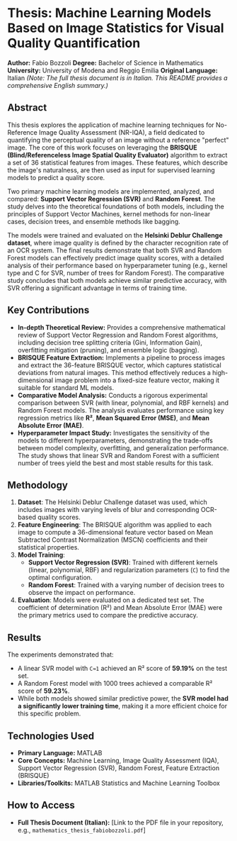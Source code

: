 # Thesis: Machine Learning Models Based on Image Statistics for Visual Quality Quantification

**Author:** Fabio Bozzoli
**Degree:** Bachelor of Science in Mathematics
**University:** University of Modena and Reggio Emilia
**Original Language:** Italian *(Note: The full thesis document is in Italian. This README provides a comprehensive English summary.)*

## Abstract

This thesis explores the application of machine learning techniques for No-Reference Image Quality Assessment (NR-IQA), a field dedicated to quantifying the perceptual quality of an image without a reference "perfect" image. The core of this work focuses on leveraging the **BRISQUE (Blind/Referenceless Image Spatial Quality Evaluator)** algorithm to extract a set of 36 statistical features from images. These features, which describe the image's naturalness, are then used as input for supervised learning models to predict a quality score.

Two primary machine learning models are implemented, analyzed, and compared: **Support Vector Regression (SVR)** and **Random Forest**. The study delves into the theoretical foundations of both models, including the principles of Support Vector Machines, kernel methods for non-linear cases, decision trees, and ensemble methods like bagging.

The models were trained and evaluated on the **Helsinki Deblur Challenge dataset**, where image quality is defined by the character recognition rate of an OCR system. The final results demonstrate that both SVR and Random Forest models can effectively predict image quality scores, with a detailed analysis of their performance based on hyperparameter tuning (e.g., kernel type and C for SVR, number of trees for Random Forest). The comparative study concludes that both models achieve similar predictive accuracy, with SVR offering a significant advantage in terms of training time.

## Key Contributions

*   **In-depth Theoretical Review:** Provides a comprehensive mathematical review of Support Vector Regression and Random Forest algorithms, including decision tree splitting criteria (Gini, Information Gain), overfitting mitigation (pruning), and ensemble logic (bagging).
*   **BRISQUE Feature Extraction:** Implements a pipeline to process images and extract the 36-feature BRISQUE vector, which captures statistical deviations from natural images. This method effectively reduces a high-dimensional image problem into a fixed-size feature vector, making it suitable for standard ML models.
*   **Comparative Model Analysis:** Conducts a rigorous experimental comparison between SVR (with linear, polynomial, and RBF kernels) and Random Forest models. The analysis evaluates performance using key regression metrics like **R²**, **Mean Squared Error (MSE)**, and **Mean Absolute Error (MAE)**.
*   **Hyperparameter Impact Study:** Investigates the sensitivity of the models to different hyperparameters, demonstrating the trade-offs between model complexity, overfitting, and generalization performance. The study shows that linear SVR and Random Forest with a sufficient number of trees yield the best and most stable results for this task.

## Methodology

1.  **Dataset**: The Helsinki Deblur Challenge dataset was used, which includes images with varying levels of blur and corresponding OCR-based quality scores.
2.  **Feature Engineering**: The BRISQUE algorithm was applied to each image to compute a 36-dimensional feature vector based on Mean Subtracted Contrast Normalization (MSCN) coefficients and their statistical properties.
3.  **Model Training**:
    *   **Support Vector Regression (SVR)**: Trained with different kernels (linear, polynomial, RBF) and regularization parameters (`C`) to find the optimal configuration.
    *   **Random Forest**: Trained with a varying number of decision trees to observe the impact on performance.
4.  **Evaluation**: Models were evaluated on a dedicated test set. The coefficient of determination (R²) and Mean Absolute Error (MAE) were the primary metrics used to compare the predictive accuracy.

## Results

The experiments demonstrated that:
*   A linear SVR model with `C≈1` achieved an R² score of **59.19%** on the test set.
*   A Random Forest model with 1000 trees achieved a comparable R² score of **59.23%**.
*   While both models showed similar predictive power, the **SVR model had a significantly lower training time**, making it a more efficient choice for this specific problem.

## Technologies Used

*   **Primary Language:** MATLAB
*   **Core Concepts:** Machine Learning, Image Quality Assessment (IQA), Support Vector Regression (SVR), Random Forest, Feature Extraction (BRISQUE)
*   **Libraries/Toolkits:** MATLAB Statistics and Machine Learning Toolbox

## How to Access

*   **Full Thesis Document (Italian):** [Link to the PDF file in your repository, e.g., `mathematics_thesis_fabiobozzoli.pdf`]
